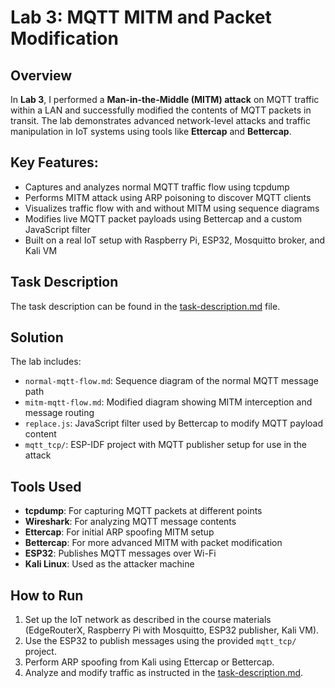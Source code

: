 # Lab 3: MQTT MITM and Packet Modification

## Overview

In **Lab 3**, I performed a **Man-in-the-Middle (MITM) attack** on MQTT traffic within a LAN and successfully modified the contents of MQTT packets in transit. The lab demonstrates advanced network-level attacks and traffic manipulation in IoT systems using tools like **Ettercap** and **Bettercap**.

## Key Features:

- Captures and analyzes normal MQTT traffic flow using tcpdump
- Performs MITM attack using ARP poisoning to discover MQTT clients
- Visualizes traffic flow with and without MITM using sequence diagrams
- Modifies live MQTT packet payloads using Bettercap and a custom JavaScript filter
- Built on a real IoT setup with Raspberry Pi, ESP32, Mosquitto broker, and Kali VM

## Task Description

The task description can be found in the [task-description.md](task-description.md) file.

## Solution

The lab includes:

- `normal-mqtt-flow.md`: Sequence diagram of the normal MQTT message path
- `mitm-mqtt-flow.md`: Modified diagram showing MITM interception and message routing
- `replace.js`: JavaScript filter used by Bettercap to modify MQTT payload content
- `mqtt_tcp/`: ESP-IDF project with MQTT publisher setup for use in the attack

## Tools Used

- **tcpdump**: For capturing MQTT packets at different points
- **Wireshark**: For analyzing MQTT message contents
- **Ettercap**: For initial ARP spoofing MITM setup
- **Bettercap**: For more advanced MITM with packet modification
- **ESP32**: Publishes MQTT messages over Wi-Fi
- **Kali Linux**: Used as the attacker machine

## How to Run

1. Set up the IoT network as described in the course materials (EdgeRouterX, Raspberry Pi with Mosquitto, ESP32 publisher, Kali VM).
2. Use the ESP32 to publish messages using the provided `mqtt_tcp/` project.
3. Perform ARP spoofing from Kali using Ettercap or Bettercap.
4. Analyze and modify traffic as instructed in the [task-description.md](task-description.md).

